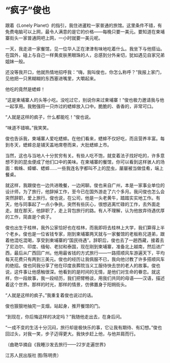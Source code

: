 # “疯子”俊也

跟着《Lonely Planet》的指引，我住进暹粒一家普通的旅馆。这里条件不错，有免费电脑可以上网，最令人满意的是它的价格——每晚只要一美元。要知道在柬埔寨街头一家普通网吧上网，一小时就要一美元呢。 

一天，我走进一家餐馆，见一位华人正在津津有味地吃着什么。我坐下与他搭讪。在国外，碰上与自己一样黄皮肤黑眼珠的人，总感到分外亲切，犹如遇见自家兄弟姐妹一般。 

还没等我开口，他就热情地招呼我：“嗨，我叫俊也，你怎么称呼？”我报上家门，见他把一只黑糊糊的东西塞进嘴里，大嚼起来。 

他吃的竟然是蟋蟀！ 

“这是柬埔寨人的头等小吃。没吃过它，别说你来过柬埔寨！”俊也极力邀请我与他一起享用。我勉强将一只炸过的蟋蟀放入口中。脆脆的、香香的，非常可口。 

“人就是这样的疯子，什么都能吃！”俊也说。 

“味道不错嘛。”我笑笑。 

俊也告诉我，柬埔寨人爱吃蟋蟀。在他们看来，蟋蟀不仅好吃，而且营养丰富。每到冬天，蟋蟀总是铺天盖地席卷而来，大批蟋蟀上市。 

当然，这也与当地人十分贫穷有关。有些人吃不饱，就变着法子找好吃的，许多意想不到的昆虫便成了他们口中的美味。在柬埔寨的餐馆，你可以看到这样骇人的场面：蜘蛛、蟑螂、蟋蟀……一些我连名字都叫不上的昆虫，屡屡被当做佳肴，端上餐桌。 

就这样，我跟俊也一边共进晚餐，一边闲聊。俊也来自广州，本是一家事业单位的设计师，为了旅行，他辞掉工作，至今已在国外游走了六个多月。我问俊也怎么会突然辞职，爱上旅行。俊也说，在公司，他是一头老黄牛，踏踏实实地工作。有天，他与同事起了一点小争执，突然有些灰心，很想逃离忙碌的工作，去外面走走。就在那天，他辞职了，走上背包旅行的路。有人不理解，认为他放弃待遇优厚的工作，简直是个疯子。 

俊也出生于桂林，我外公家恰好也在桂林，而我即将去桂林上大学，我们算得上半个老乡。俊也是一位省钱专家，刚到柬埔寨两天就与一家餐馆的老板称兄道弟，跟着他混吃混喝，享受到柬埔寨的“国民待遇”。辞职后，俊也去了一趟西藏，接着去了尼泊尔、印度、缅甸、老挝和泰国，现在刚到柬埔寨，准备北上越南，然后进广西，最后从广西回广州。他用最省钱的方式旅行——一路搭顺风车游遍天下，平均每天花费只有两到三美元。俊也的经历让我佩服不已，我向他讨教了许多搭顺风车的绝招。俊也同我分享了他在印度丧葬院当义工服侍快去世的老人的故事。俊也说，这件事让他感触很深。他看到的是时间的无情，是他们对生命的眷恋。就这样，你一段故事，我一段经历，我们把臂畅谈，用我们共同的母语——汉语，描述着这个世界。那样的时光，那样的情景，仿佛置身于阳朔街头。 

“人就是这样的疯子。”我重复着俊也说过的话。 

俊也狠狠地抽完一支烟，站起身，推开餐馆的门。 

“到现在，你后悔这样的决定吗？”我随他走出去，在身后问。 

“一成不变的生活十分沉闷，旅行却是极快乐的事，它让我有期待、有幻想。”俊也回过头，对我一笑，步子迈得更大。我快步赶上他，与他并肩而行。 

（曲艳华摘自《我睡沙发去旅行——22岁走遍世界》 

江苏人民出版社 图/陈明贵）